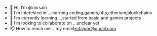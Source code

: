 - 👋 Hi, I’m @mirsain
- 👀 I’m interested in ...learning coding,games,nfts,etherium,blockchains
- 🌱 I’m currently learning ...started from basic,and games projects
- 💞️ I’m looking to collaborate on ...unclear yet
- 📫 How to reach me ...my email;mtalpor@gmail.com

<!---
mirsain/mirsain is a ✨ special ✨ repository because its `README.md` (this file) appears on your GitHub profile.
You can click the Preview link to take a look at your changes.
--->
